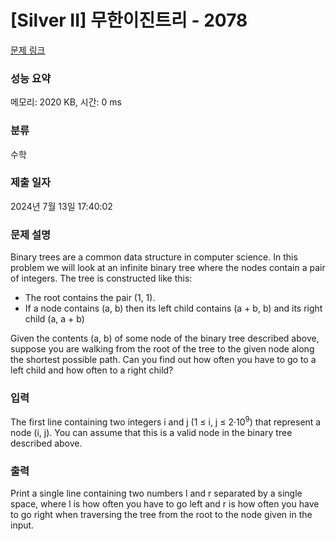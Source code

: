 # [Silver II] 무한이진트리 - 2078 

[문제 링크](https://www.acmicpc.net/problem/2078) 

### 성능 요약

메모리: 2020 KB, 시간: 0 ms

### 분류

수학

### 제출 일자

2024년 7월 13일 17:40:02

### 문제 설명

<p>Binary trees are a common data structure in computer science. In this problem we will look at an infinite binary tree where the nodes contain a pair of integers. The tree is constructed like this:</p>

<ul>
	<li>The root contains the pair (1, 1).</li>
	<li>If a node contains (a, b) then its left child contains (a + b, b) and its right child (a, a + b)</li>
</ul>

<p>Given the contents (a, b) of some node of the binary tree described above, suppose you are walking from the root of the tree to the given node along the shortest possible path. Can you find out how often you have to go to a left child and how often to a right child?</p>

### 입력 

 <p>The first line containing two integers i and j (1 ≤ i, j ≤ 2·10<sup>9</sup>) that represent a node (i, j). You can assume that this is a valid node in the binary tree described above.</p>

### 출력 

 <p>Print a single line containing two numbers l and r separated by a single space, where l is how often you have to go left and r is how often you have to go right when traversing the tree from the root to the node given in the input.</p>

